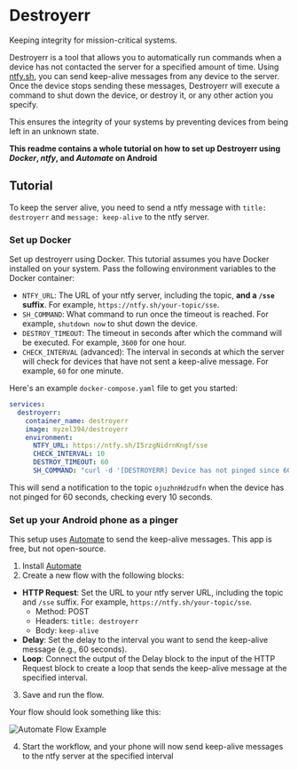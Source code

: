 # Destroyerr

Keeping integrity for mission-critical systems.

Destroyerr is a tool that allows you to automatically run commands when a device has not contacted the server for a specified amount of time. Using [ntfy.sh](https://ntfy.sh), you can send keep-alive messages from any device to the server. Once the device stops sending these messages, Destroyerr will execute a command to shut down the device, or destroy it, or any other action you specify.

This ensures the integrity of your systems by preventing devices from being left in an unknown state.

**This readme contains a whole tutorial on how to set up Destroyerr using _Docker_, _ntfy_, and _Automate_ on Android**

## Tutorial

To keep the server alive, you need to send a ntfy message with `title: destroyerr` and `message: keep-alive` to the ntfy server.

### Set up Docker

Set up destroyerr using Docker. This tutorial assumes you have Docker installed on your system.
Pass the following environment variables to the Docker container:

- `NTFY_URL`: The URL of your ntfy server, including the topic, **and a `/sse` suffix**. For example, `https://ntfy.sh/your-topic/sse`.
- `SH_COMMAND`: What command to run once the timeout is reached. For example, `shutdown now` to shut down the device.
- `DESTROY_TIMEOUT`: The timeout in seconds after which the command will be executed. For example, `3600` for one hour.
- `CHECK_INTERVAL` (advanced): The interval in seconds at which the server will check for devices that have not sent a keep-alive message. For example, `60` for one minute.

Here's an example `docker-compose.yaml` file to get you started:

```yaml
services:
  destroyerr:
    container_name: destroyerr
    image: myzel394/destroyerr
    environment:
      NTFY_URL: https://ntfy.sh/I5rzgNidrnKngf/sse
      CHECK_INTERVAL: 10
      DESTROY_TIMEOUT: 60
      SH_COMMAND: "curl -d '[DESTROYERR] Device has not pinged since 60 seconds!' https://ntfy.sh/ojuzhnHdzudfn"
````

This will send a notification to the topic `ojuzhnHdzudfn` when the device has not pinged for 60 seconds, checking every 10 seconds.

### Set up your Android phone as a pinger

This setup uses [Automate](https://play.google.com/store/apps/details?id=com.llamalab.automate) to send the keep-alive messages. This app is free, but not open-source.

1. Install [Automate](https://play.google.com/store/apps/details?id=com.llamalab.automate)
2. Create a new flow with the following blocks:
  - **HTTP Request**: Set the URL to your ntfy server URL, including the topic and `/sse` suffix. For example, `https://ntfy.sh/your-topic/sse`.
    - Method: POST
    - Headers: `title: destroyerr`
    - Body: `keep-alive`
  - **Delay**: Set the delay to the interval you want to send the keep-alive message (e.g., 60 seconds).
  - **Loop**: Connect the output of the Delay block to the input of the HTTP Request block to create a loop that sends the keep-alive message at the specified interval.
3. Save and run the flow.

Your flow should look something like this:

![Automate Flow Example](assets/automate_flow_example.png)

4. Start the workflow, and your phone will now send keep-alive messages to the ntfy server at the specified interval

